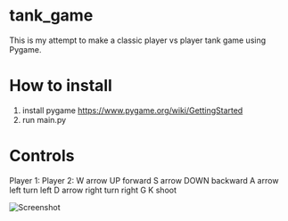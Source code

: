 # tank_game
This is my attempt to make a classic player vs player tank game using Pygame.

# How to install
1. install pygame https://www.pygame.org/wiki/GettingStarted
2. run main.py

# Controls
Player 1:   Player 2:
W           arrow UP          forward
S           arrow DOWN        backward
A           arrow left        turn left
D           arrow right       turn right
G           K                 shoot

![Screenshot](screenshot_01.jpg?raw=true "Title")
